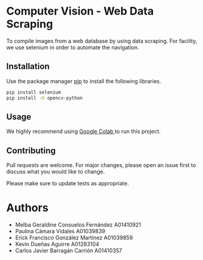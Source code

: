 # Computer Vision - Web Data Scraping
To compile images from a web database by using data scraping. For facility, we use selenium in order to automate the navigation.

## Installation

Use the package manager [pip](https://pip.pypa.io/en/stable/) to install the following libraries.

```bash
pip install selenium
pip install -U opencv-python
```

## Usage

We highly recommend using [Google Colab ](https://colab.research.google.com/notebooks/intro.ipynb) to run this project.

## Contributing
Pull requests are welcome. For major changes, please open an issue first to discuss what you would like to change.

Please make sure to update tests as appropriate.

# Authors
* Melba Geraldine Consuelos Fernández A01410921
* Paulina Cámara Vidales A01039839
* Erick Francisco González Martínez A01039859
* Kevin Dueñas Aguirre A01283104
* Carlos Javier Barragán Carrión A01410357
